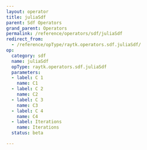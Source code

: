 ```yaml
---
layout: operator
title: juliaSdf
parent: Sdf Operators
grand_parent: Operators
permalink: /reference/operators/sdf/juliaSdf
redirect_from:
  - /reference/opType/raytk.operators.sdf.juliaSdf/
op:
  category: sdf
  name: juliaSdf
  opType: raytk.operators.sdf.juliaSdf
  parameters:
  - label: C 1
    name: C1
  - label: C 2
    name: C2
  - label: C 3
    name: C3
  - label: C 4
    name: C4
  - label: Iterations
    name: Iterations
  status: beta

---
```

